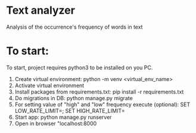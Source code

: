 # Text analyzer
Analysis of the occurrence's frequency of words in text

# To start:
 To start, project requires python3 to be installed on you PC.
 1. Create virtual environment: python -m venv <virtual_env_name>
 2. Activate virtual environment
 3. Install packages from requirements.txt: pip install -r requirements.txt
 4. Do migrations in DB: python manage.py migrate
 5. For setting value of "high" and "low" frequency execute (optional): SET LOW_RATE_LIMIT=<VALUE>;  SET HIGH_RATE_LIMIT=<VALUE>
 6. Start app: python manage.py runserver
 7. Open in browser "localhost:8000

